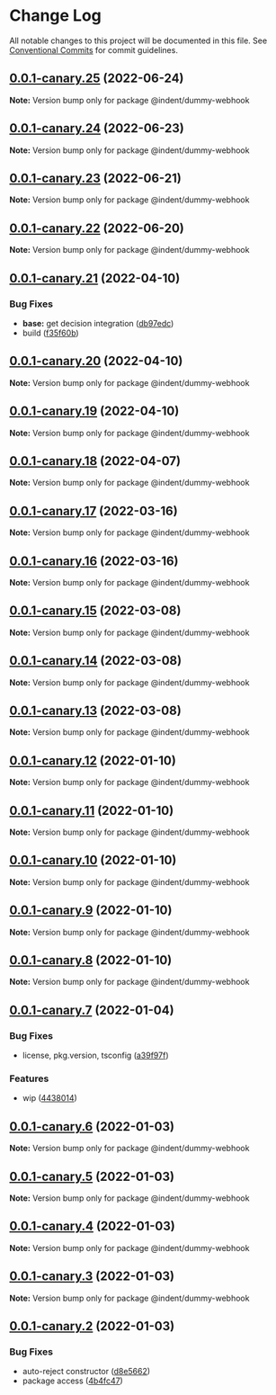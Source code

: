 # Change Log

All notable changes to this project will be documented in this file.
See [Conventional Commits](https://conventionalcommits.org) for commit guidelines.

## [0.0.1-canary.25](https://github.com/indentapis/integrations/compare/@indent/dummy-webhook@0.0.1-canary.24...@indent/dummy-webhook@0.0.1-canary.25) (2022-06-24)

**Note:** Version bump only for package @indent/dummy-webhook





## [0.0.1-canary.24](https://github.com/indentapis/integrations/compare/@indent/dummy-webhook@0.0.1-canary.23...@indent/dummy-webhook@0.0.1-canary.24) (2022-06-23)

**Note:** Version bump only for package @indent/dummy-webhook





## [0.0.1-canary.23](https://github.com/indentapis/integrations/compare/@indent/dummy-webhook@0.0.1-canary.22...@indent/dummy-webhook@0.0.1-canary.23) (2022-06-21)

**Note:** Version bump only for package @indent/dummy-webhook





## [0.0.1-canary.22](https://github.com/indentapis/integrations/compare/@indent/dummy-webhook@0.0.1-canary.21...@indent/dummy-webhook@0.0.1-canary.22) (2022-06-20)

**Note:** Version bump only for package @indent/dummy-webhook





## [0.0.1-canary.21](https://github.com/indentapis/integrations/compare/@indent/dummy-webhook@0.0.1-canary.20...@indent/dummy-webhook@0.0.1-canary.21) (2022-04-10)


### Bug Fixes

* **base:** get decision integration ([db97edc](https://github.com/indentapis/integrations/commit/db97edc9100550e6204f7126f73a9673821e3bb0))
* build ([f35f60b](https://github.com/indentapis/integrations/commit/f35f60be6050a9f50ae5617be3583c6454e0d5d9))





## [0.0.1-canary.20](https://github.com/indentapis/integrations/compare/@indent/dummy-webhook@0.0.1-canary.19...@indent/dummy-webhook@0.0.1-canary.20) (2022-04-10)

**Note:** Version bump only for package @indent/dummy-webhook





## [0.0.1-canary.19](https://github.com/indentapis/integrations/compare/@indent/dummy-webhook@0.0.1-canary.18...@indent/dummy-webhook@0.0.1-canary.19) (2022-04-10)

**Note:** Version bump only for package @indent/dummy-webhook





## [0.0.1-canary.18](https://github.com/indentapis/integrations/compare/@indent/dummy-webhook@0.0.1-canary.17...@indent/dummy-webhook@0.0.1-canary.18) (2022-04-07)

**Note:** Version bump only for package @indent/dummy-webhook





## [0.0.1-canary.17](https://github.com/indentapis/integrations/compare/@indent/dummy-webhook@0.0.1-canary.16...@indent/dummy-webhook@0.0.1-canary.17) (2022-03-16)

**Note:** Version bump only for package @indent/dummy-webhook





## [0.0.1-canary.16](https://github.com/indentapis/integrations/compare/@indent/dummy-webhook@0.0.1-canary.15...@indent/dummy-webhook@0.0.1-canary.16) (2022-03-16)

**Note:** Version bump only for package @indent/dummy-webhook





## [0.0.1-canary.15](https://github.com/indentapis/integrations/compare/@indent/dummy-webhook@0.0.1-canary.14...@indent/dummy-webhook@0.0.1-canary.15) (2022-03-08)

**Note:** Version bump only for package @indent/dummy-webhook





## [0.0.1-canary.14](https://github.com/indentapis/integrations/compare/@indent/dummy-webhook@0.0.1-canary.13...@indent/dummy-webhook@0.0.1-canary.14) (2022-03-08)

**Note:** Version bump only for package @indent/dummy-webhook





## [0.0.1-canary.13](https://github.com/indentapis/integrations/compare/@indent/dummy-webhook@0.0.1-canary.12...@indent/dummy-webhook@0.0.1-canary.13) (2022-03-08)

**Note:** Version bump only for package @indent/dummy-webhook





## [0.0.1-canary.12](https://github.com/indentapis/integrations/compare/@indent/dummy-webhook@0.0.1-canary.11...@indent/dummy-webhook@0.0.1-canary.12) (2022-01-10)

**Note:** Version bump only for package @indent/dummy-webhook





## [0.0.1-canary.11](https://github.com/indentapis/integrations/compare/@indent/dummy-webhook@0.0.1-canary.10...@indent/dummy-webhook@0.0.1-canary.11) (2022-01-10)

**Note:** Version bump only for package @indent/dummy-webhook





## [0.0.1-canary.10](https://github.com/indentapis/integrations/compare/@indent/dummy-webhook@0.0.1-canary.9...@indent/dummy-webhook@0.0.1-canary.10) (2022-01-10)

**Note:** Version bump only for package @indent/dummy-webhook





## [0.0.1-canary.9](https://github.com/indentapis/integrations/compare/@indent/dummy-webhook@0.0.1-canary.8...@indent/dummy-webhook@0.0.1-canary.9) (2022-01-10)

**Note:** Version bump only for package @indent/dummy-webhook





## [0.0.1-canary.8](https://github.com/indentapis/integrations/compare/@indent/dummy-webhook@0.0.1-canary.7...@indent/dummy-webhook@0.0.1-canary.8) (2022-01-10)

**Note:** Version bump only for package @indent/dummy-webhook





## [0.0.1-canary.7](https://github.com/indentapis/integrations/compare/@indent/dummy-webhook@0.0.1-canary.6...@indent/dummy-webhook@0.0.1-canary.7) (2022-01-04)


### Bug Fixes

* license, pkg.version, tsconfig ([a39f97f](https://github.com/indentapis/integrations/commit/a39f97fdec58b3dbe34f87eedf6e74ea67a75c58))


### Features

* wip ([4438014](https://github.com/indentapis/integrations/commit/44380142e6bf6a6ec8951f2f977ab0d05dbbed41))





## [0.0.1-canary.6](https://github.com/indentapis/integrations/compare/@indent/dummy-webhook@0.0.1-canary.5...@indent/dummy-webhook@0.0.1-canary.6) (2022-01-03)

**Note:** Version bump only for package @indent/dummy-webhook





## [0.0.1-canary.5](https://github.com/indentapis/integrations/compare/@indent/dummy-webhook@0.0.1-canary.4...@indent/dummy-webhook@0.0.1-canary.5) (2022-01-03)

**Note:** Version bump only for package @indent/dummy-webhook





## [0.0.1-canary.4](https://github.com/indentapis/integrations/compare/@indent/dummy-webhook@0.0.1-canary.3...@indent/dummy-webhook@0.0.1-canary.4) (2022-01-03)

**Note:** Version bump only for package @indent/dummy-webhook





## [0.0.1-canary.3](https://github.com/indentapis/integrations/compare/@indent/dummy-webhook@0.0.1-canary.2...@indent/dummy-webhook@0.0.1-canary.3) (2022-01-03)

**Note:** Version bump only for package @indent/dummy-webhook





## [0.0.1-canary.2](https://github.com/indentapis/integrations/compare/@indent/dummy-webhook@0.0.1-canary.1...@indent/dummy-webhook@0.0.1-canary.2) (2022-01-03)


### Bug Fixes

* auto-reject constructor ([d8e5662](https://github.com/indentapis/integrations/commit/d8e566254db37ffba7220bdfd78d9fe79b720bbd))
* package access ([4b4fc47](https://github.com/indentapis/integrations/commit/4b4fc47e037c49ddb79076d8d35acc438d6ef01b))
